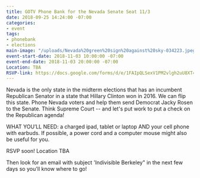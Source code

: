 ```yaml
---
title: GOTV Phone Bank for the Nevada Senate Seat 11/3
date: 2018-09-25 14:24:00 -07:00
categories:
- event
tags:
- phonebank
- elections
main-image: "/uploads/Nevada%20green%20sign%20against%20sky-034223.jpeg"
event-start-date: 2018-11-03 10:00:00 -07:00
event-end-date: 2018-11-03 20:00:00 -07:00
Location: TBA
RSVP-link: https://docs.google.com/forms/d/e/1FAIpQLSexV1PM2vlgh2uU8XT4dpeLAsHgVXo6LDCODD0N_N-k2CIiqg/viewform
---
```


Nevada is the only state in the midterm elections that has an incumbent Republican Senator in a state that Hillary Clinton won in 2016. We can flip this state. Phone Nevada voters and help them send Democrat Jacky Rosen to the Senate. Think Supreme Court -- and let's put work to put a check on the Republican agenda!

WHAT YOU’LL NEED: a charged ipad, tablet or laptop AND your cell phone with earbuds. If possible, a power cord and a computer mouse might also be useful for you.

RSVP soon!
Location TBA

Then look for an email with subject 'Indivisible Berkeley" in the next few days so you'll know where to go!